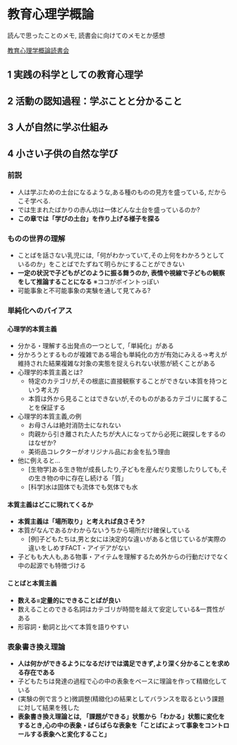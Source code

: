 # 教育心理学概論

読んで思ったことのメモ, 読書会に向けてのメモとか感想

[教育心理学概論読書会](https://educational-psychology.connpass.com/)

## 1 実践の科学としての教育心理学

## 2 活動の認知過程：学ぶことと分かること

## 3 人が自然に学ぶ仕組み

## 4 小さい子供の自然な学び

### 前説

* 人は学ぶための土台になるような,ある種のものの見方を盛っている, だからこそ学べる.
* では生まれたばかりの赤ん坊は一体どんな土台を盛っているのか?
* **この章では「学びの土台」を作り上げる様子を探る**

### ものの世界の理解

* ことばを話さない乳児には,「何がわかっていて,その上何をわかろうとしているのか」をことばでたずねて明らかにすることができない
* **一定の状況で子どもがどのように振る舞うのか, 表情や視線で子どもの観察をして推論することになる** ※ココがポイントっぽい
* 可能事象と不可能事象の実験を通して見てみる?

### 単純化へのバイアス

#### 心理学的本質主義

* 分かる・理解する出発点の一つとして,「単純化」がある
* 分かろうとするものが複雑である場合も単純化の方が有効にみえる→考えが維持された結果複雑な対象の実態を捉えられない状態が続くことがある
* 心理学的本質主義とは?
    * 特定のカテゴリが,その根底に直接観察することができない本質を持つという考え方
    * 本質は外から見ることはできないが,そのものがあるカテゴリに属することを保証する
* 心理学的本質主義,の例    
    * お母さんは絶対消防士になれない
    * 肉親から引き離された人たちが大人になってから必死に親探しをするのはなぜか?
    * 美術品コレクターがオリジナル品にお金を払う理由
* 他に例えると...
    * [生物学]ある生き物が成長したり,子どもを産んだり変態したりしても,その生き物の中に存在し続ける「質」
    * [科学]水は固体でも流体でも気体でも水

#### 本質主義はどこに現れてくるか

* **本質主義は「場所取り」と考えれば良さそう?**
* 本質がなんであるかわからないうちから場所だけ確保している
    * [例]子どもたちは,男と女には決定的な違いがあると信じているが実際の違いをしめすFACT・アイデアがない
* 子どもも大人も,ある物事・アイテムを理解するため外からの行動だけでなく中の起源でも特徴づける

#### ことばと本質主義

* **数える=定量的にできることばが良い**
* 数えることのできる名詞はカテゴリが時間を越えて安定している&一貫性がある
* 形容詞・動詞と比べて本質を語りやすい
  
### 表象書き換え理論

* **人は何かができるようになるだけでは満足できず,より深く分かることを求める存在である**
* 子どもたちは発達の過程で心の中の表象をベースに理論を作って精緻化している
* (実験の例で言うと)微調整(精緻化)の結果としてバランスを取るという課題に対して結果を残した
* **表象書き換え理論とは, 「課題ができる」状態から「わかる」状態に変化をするとき,心の中の表象・ばらばらな表象を「ことばによって事象をコントロールする表象へと変化すること」**
